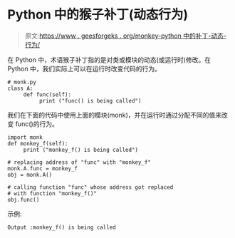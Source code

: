 # Python 中的猴子补丁(动态行为)

> 原文:[https://www . geesforgeks . org/monkey-python 中的补丁-动态-行为/](https://www.geeksforgeeks.org/monkey-patching-in-python-dynamic-behavior/)

在 Python 中，术语猴子补丁指的是对类或模块的动态(或运行时)修改。在 Python 中，我们实际上可以在运行时改变代码的行为。

```
# monk.py
class A:
     def func(self):
          print ("func() is being called")
```

我们在下面的代码中使用上面的模块(monk)，并在运行时通过分配不同的值来改变 func()的行为。

```
import monk
def monkey_f(self):
     print ("monkey_f() is being called")

# replacing address of "func" with "monkey_f"
monk.A.func = monkey_f
obj = monk.A()

# calling function "func" whose address got replaced
# with function "monkey_f()"
obj.func()
```

示例:

```
Output :monkey_f() is being called

```